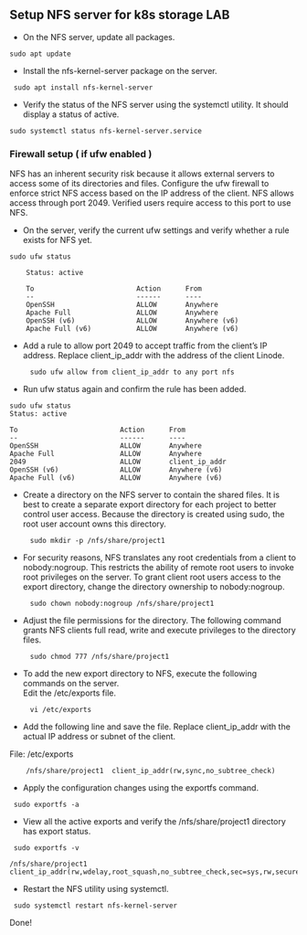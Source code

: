 ## Setup NFS server for k8s storage LAB
- On the NFS server, update all packages.
```
sudo apt update
```
- Install the nfs-kernel-server package on the server.
```
 sudo apt install nfs-kernel-server
```
- Verify the status of the NFS server using the systemctl utility. It should display a status of active.
```
sudo systemctl status nfs-kernel-server.service
```
### Firewall setup ( if ufw enabled )
NFS has an inherent security risk because it allows external servers to access some of its directories and files. Configure the ufw firewall to enforce strict NFS access based on the IP address of the client. NFS allows access through port 2049. Verified users require access to this port to use NFS.

- On the server, verify the current ufw settings and verify whether a rule exists for NFS yet.
```
sudo ufw status

    Status: active

    To                         Action      From
    --                         ------      ----
    OpenSSH                    ALLOW       Anywhere
    Apache Full                ALLOW       Anywhere
    OpenSSH (v6)               ALLOW       Anywhere (v6)
    Apache Full (v6)           ALLOW       Anywhere (v6)
```
- Add a rule to allow port 2049 to accept traffic from the client’s IP address. Replace client_ip_addr with the address of the client Linode.
```
     sudo ufw allow from client_ip_addr to any port nfs
```
- Run ufw status again and confirm the rule has been added.
```
sudo ufw status
Status: active

To                         Action      From
--                         ------      ----
OpenSSH                    ALLOW       Anywhere
Apache Full                ALLOW       Anywhere
2049                       ALLOW       client_ip_addr
OpenSSH (v6)               ALLOW       Anywhere (v6)
Apache Full (v6)           ALLOW       Anywhere (v6)
```

- Create a directory on the NFS server to contain the shared files. It is best to create a separate export directory for each project to better control user access. Because the directory is created using sudo, the root user account owns this directory.
```
     sudo mkdir -p /nfs/share/project1
```
- For security reasons, NFS translates any root credentials from a client to nobody:nogroup. This restricts the ability of remote root users to invoke root privileges on the server. To grant client root users access to the export directory, change the directory ownership to nobody:nogroup.
```
     sudo chown nobody:nogroup /nfs/share/project1
```
- Adjust the file permissions for the directory. The following command grants NFS clients full read, write and execute privileges to the directory files.
```
     sudo chmod 777 /nfs/share/project1
```

- To add the new export directory to NFS, execute the following commands on the server.  
Edit the /etc/exports file.
```
     vi /etc/exports
```
- Add the following line and save the file. Replace client_ip_addr with the actual IP address or subnet of the client.

File: /etc/exports
```
    /nfs/share/project1  client_ip_addr(rw,sync,no_subtree_check)
```        

- Apply the configuration changes using the exportfs command.
```
 sudo exportfs -a
```
- View all the active exports and verify the /nfs/share/project1 directory has export status.
```
 sudo exportfs -v

/nfs/share/project1
client_ip_addr(rw,wdelay,root_squash,no_subtree_check,sec=sys,rw,secure,root_squash,no_all_squash)
```
- Restart the NFS utility using systemctl.
```
 sudo systemctl restart nfs-kernel-server
```
Done!
